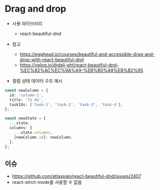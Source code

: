 # Drag and drop

- 사용 라이브러리

  - react-beautiful-dnd

- 참고

  - https://egghead.io/courses/beautiful-and-accessible-drag-and-drop-with-react-beautiful-dnd
  - https://velog.io/@deli-ght/react-beautiful-dnd-%EC%82%AC%EC%9A%A9-%EB%B0%A9%EB%B2%95

- 컬럼 상태 데이터 구조 예시

```ts
const newColumn = {
  id: 'column-1',
  title: 'To do',
  taskIds: ['task-1', 'task-2', 'task-3', 'task-4'],
};

const newState = {
  ...state,
  columns: {
    ...state.columns,
    [newColumn.id]: newColumn,
  },
};
```

## 이슈

- https://github.com/atlassian/react-beautiful-dnd/issues/2407
- react-strict-mode를 사용할 수 없음
